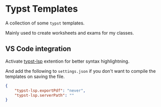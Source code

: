 # Typst Templates

A collection of some `typst` templates.

Mainly used to create worksheets and exams for my classes. 


## VS Code integration

Activate [typst-lsp](https://open-vsx.org/extension/nvarner/typst-lsp) extention for better syntax highlightning.

And add the following to `settings.json` if you don't want to compile the templates on saving the file.

```json
{
    "typst-lsp.exportPdf": "never",
    "typst-lsp.serverPath": ""
}
```